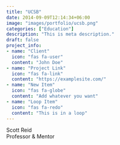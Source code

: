 ```yaml
---
title: "UCSB"
date: 2014-09-09T12:14:34+06:00
image: "images/portfolio/ucsb.png"
categories: ["Education"]
description: "This is meta description."
draft: false
project_info:
- name: "Client"
  icon: "fas fa-user"
  content: "John Doe"
- name: "Project Link"
  icon: "fas fa-link"
  content: "https://examplesite.com/"
- name: "New Item"
  icon: "fas fa-globe"
  content: "Add whatever you want"
- name: "Loop Item"
  icon: "fas fa-redo"
  content: "This is in a loop"
---
```


Scott Reid <br>
Professor & Mentor
